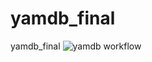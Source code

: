 # yamdb_final
yamdb_final
![yamdb workflow](https://github.com/Lobanev/yamdb_final/actions/workflows/yamdb_workflow.yml/badge.svg)
